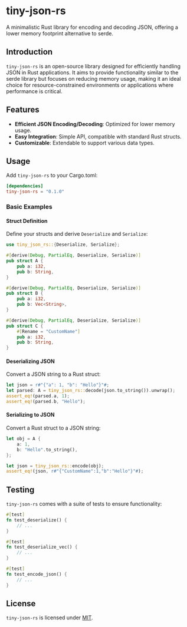 
# tiny-json-rs

A minimalistic Rust library for encoding and decoding JSON, offering a lower memory footprint alternative to serde.

## Introduction

`tiny-json-rs` is an open-source library designed for efficiently handling JSON in Rust applications. It aims to provide functionality similar to the serde library but focuses on reducing memory usage, making it an ideal choice for resource-constrained environments or applications where performance is critical.

## Features

- **Efficient JSON Encoding/Decoding**: Optimized for lower memory usage.
- **Easy Integration**: Simple API, compatible with standard Rust structs.
- **Customizable**: Extendable to support various data types.

## Usage

Add `tiny-json-rs` to your Cargo.toml:

```toml
[dependencies]
tiny-json-rs = "0.1.0"
```

### Basic Examples

#### Struct Definition

Define your structs and derive `Deserialize` and `Serialize`:

```rust
use tiny_json_rs::{Deserialize, Serialize};

#[derive(Debug, PartialEq, Deserialize, Serialize)]
pub struct A {
    pub a: i32,
    pub b: String,
}

#[derive(Debug, PartialEq, Deserialize, Serialize)]
pub struct B {
    pub a: i32,
    pub b: Vec<String>,
}

#[derive(Debug, PartialEq, Deserialize, Serialize)]
pub struct C {
    #[Rename = "CustomName"]
    pub a: i32,
    pub b: String,
}

```

#### Deserializing JSON

Convert a JSON string to a Rust struct:

```rust
let json = r#"{"a": 1, "b": "Hello"}"#;
let parsed: A = tiny_json_rs::decode(json.to_string()).unwrap();
assert_eq!(parsed.a, 1);
assert_eq!(parsed.b, "Hello");
```

#### Serializing to JSON

Convert a Rust struct to a JSON string:

```rust
let obj = A {
    a: 1,
    b: "Hello".to_string(),
};

let json = tiny_json_rs::encode(obj);
assert_eq!(json, r#"{"CustomName":1,"b":"Hello"}"#);
```

## Testing

`tiny-json-rs` comes with a suite of tests to ensure functionality:

```rust
#[test]
fn test_deserialize() {
    // ...
}

#[test]
fn test_deserialize_vec() {
    // ...
}

#[test]
fn test_encode_json() {
    // ...
}
```

## License

`tiny-json-rs` is licensed under [MIT](link-to-license).
